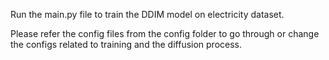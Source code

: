 Run the main.py file to train the DDIM model on electricity dataset.

Please refer the config files from the config folder to go through or change the configs related to training and the diffusion process. 
